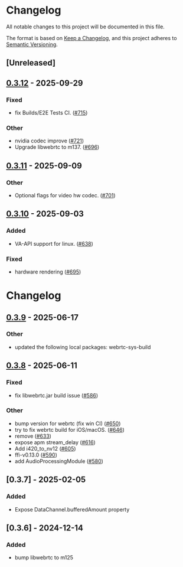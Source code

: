# Changelog

All notable changes to this project will be documented in this file.

The format is based on [Keep a Changelog](https://keepachangelog.com/en/1.0.0/),
and this project adheres to [Semantic Versioning](https://semver.org/spec/v2.0.0.html).

## [Unreleased]

## [0.3.12](https://github.com/livekit/rust-sdks/compare/rust-sdks/webrtc-sys@0.3.11...rust-sdks/webrtc-sys@0.3.12) - 2025-09-29

### Fixed

- fix Builds/E2E Tests CI. ([#715](https://github.com/livekit/rust-sdks/pull/715))

### Other

- nvidia codec improve ([#721](https://github.com/livekit/rust-sdks/pull/721))
- Upgrade libwebrtc to m137. ([#696](https://github.com/livekit/rust-sdks/pull/696))

## [0.3.11](https://github.com/livekit/rust-sdks/compare/rust-sdks/webrtc-sys@0.3.10...rust-sdks/webrtc-sys@0.3.11) - 2025-09-09

### Other

- Optional flags for video hw codec. ([#701](https://github.com/livekit/rust-sdks/pull/701))

## [0.3.10](https://github.com/livekit/rust-sdks/compare/rust-sdks/webrtc-sys@0.3.9...rust-sdks/webrtc-sys@0.3.10) - 2025-09-03

### Added

- VA-API support for linux. ([#638](https://github.com/livekit/rust-sdks/pull/638))

### Fixed

- hardware rendering ([#695](https://github.com/livekit/rust-sdks/pull/695))
# Changelog

## [0.3.9](https://github.com/livekit/rust-sdks/compare/rust-sdks/webrtc-sys@0.3.8...rust-sdks/webrtc-sys@0.3.9) - 2025-06-17

### Other

- updated the following local packages: webrtc-sys-build

## [0.3.8](https://github.com/livekit/rust-sdks/compare/rust-sdks/webrtc-sys@0.3.7...rust-sdks/webrtc-sys@0.3.8) - 2025-06-11

### Fixed

- fix libwebrtc.jar build issue ([#586](https://github.com/livekit/rust-sdks/pull/586))

### Other

- bump version for webrtc (fix win CI) ([#650](https://github.com/livekit/rust-sdks/pull/650))
- try to fix webrtc build for iOS/macOS. ([#646](https://github.com/livekit/rust-sdks/pull/646))
- remove ([#633](https://github.com/livekit/rust-sdks/pull/633))
- expose apm stream_delay ([#616](https://github.com/livekit/rust-sdks/pull/616))
- Add i420_to_nv12 ([#605](https://github.com/livekit/rust-sdks/pull/605))
- ffi-v0.13.0 ([#590](https://github.com/livekit/rust-sdks/pull/590))
- add AudioProcessingModule ([#580](https://github.com/livekit/rust-sdks/pull/580))

## [0.3.7] - 2025-02-05

### Added

- Expose DataChannel.bufferedAmount property

## [0.3.6] - 2024-12-14

### Added

- bump libwebrtc to m125
